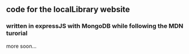 ## code for the localLibrary website
### written in expressJS with MongoDB while following the MDN turorial

more soon...
